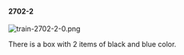 #### 2702-2
![train-2702-2-0.png](https://github.com/lil-lab/nlvr/raw/master/nlvr/train/images/2/train-2702-2-0.png "train-2702-2-0.png")

There is a box with 2 items of black and blue color.